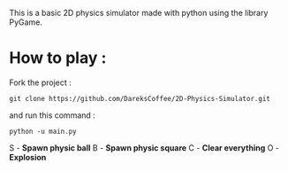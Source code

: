 This is a basic 2D physics simulator made with python using the library PyGame.
# How to play :
Fork the project :
```
git clone https://github.com/DareksCoffee/2D-Physics-Simulator.git
```
and run this command : 
```
python -u main.py
```

S - **Spawn physic ball**
B - **Spawn physic square**
C - **Clear everything**
O - **Explosion**
